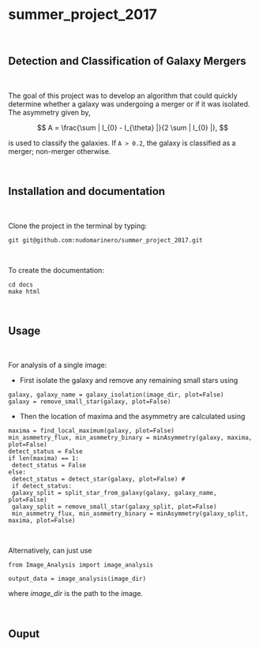 summer_project_2017
===================

 

Detection and Classification of Galaxy Mergers
----------------------------------------------

 

The goal of this project was to develop an algorithm that could quickly
determine whether a galaxy was undergoing a merger or if it was isolated. The
asymmetry given by,

$$
A = \frac{\sum | I_{0} - I_{\theta} |}{2 \sum | I_{0} |},
$$

is used to classify the galaxies. If `A > 0.2`, the galaxy is classified as a
merger; non-merger otherwise.

 

Installation and documentation
------------------------------

 

Clone the project in the terminal by typing:

~~~~~~~~~~~~~~~~~~~~~~~~~~~~~~~~~~~~~~~~~~~~~~~~~~~~~~~~~~~~~~~~~~~~~~~~~~~~~~~~
git git@github.com:nudomarinero/summer_project_2017.git
~~~~~~~~~~~~~~~~~~~~~~~~~~~~~~~~~~~~~~~~~~~~~~~~~~~~~~~~~~~~~~~~~~~~~~~~~~~~~~~~

 

To create the documentation:

~~~~~~~~~~~~~~~~~~~~~~~~~~~~~~~~~~~~~~~~~~~~~~~~~~~~~~~~~~~~~~~~~~~~~~~~~~~~~~~~
cd docs
make html
~~~~~~~~~~~~~~~~~~~~~~~~~~~~~~~~~~~~~~~~~~~~~~~~~~~~~~~~~~~~~~~~~~~~~~~~~~~~~~~~

 

Usage
-----

 

For analysis of a single image:

-   First isolate the galaxy and remove any remaining small stars using

~~~~~~~~~~~~~~~~~~~~~~~~~~~~~~~~~~~~~~~~~~~~~~~~~~~~~~~~~~~~~~~~~~~~~~~~~~~~~~~~
galaxy, galaxy_name = galaxy_isolation(image_dir, plot=False)
galaxy = remove_small_star(galaxy, plot=False)
~~~~~~~~~~~~~~~~~~~~~~~~~~~~~~~~~~~~~~~~~~~~~~~~~~~~~~~~~~~~~~~~~~~~~~~~~~~~~~~~

-   Then the location of maxima and the asymmetry are calculated using

~~~~~~~~~~~~~~~~~~~~~~~~~~~~~~~~~~~~~~~~~~~~~~~~~~~~~~~~~~~~~~~~~~~~~~~~~~~~~~~~
maxima = find_local_maximum(galaxy, plot=False)
min_asmmetry_flux, min_asmmetry_binary = minAsymmetry(galaxy, maxima, plot=False) 
detect_status = False
if len(maxima) == 1:
 detect_status = False
else:
 detect_status = detect_star(galaxy, plot=False) # 
 if detect_status:
 galaxy_split = split_star_from_galaxy(galaxy, galaxy_name, plot=False)
 galaxy_split = remove_small_star(galaxy_split, plot=False)
 min_asmmetry_flux, min_asmmetry_binary = minAsymmetry(galaxy_split, maxima, plot=False)
~~~~~~~~~~~~~~~~~~~~~~~~~~~~~~~~~~~~~~~~~~~~~~~~~~~~~~~~~~~~~~~~~~~~~~~~~~~~~~~~

 

Alternatively, can just use

~~~~~~~~~~~~~~~~~~~~~~~~~~~~~~~~~~~~~~~~~~~~~~~~~~~~~~~~~~~~~~~~~~~~~~~~~~~~~~~~
from Image_Analysis import image_analysis

output_data = image_analysis(image_dir)
~~~~~~~~~~~~~~~~~~~~~~~~~~~~~~~~~~~~~~~~~~~~~~~~~~~~~~~~~~~~~~~~~~~~~~~~~~~~~~~~

where *image_dir* is the path to the image.

 

Ouput
-----
